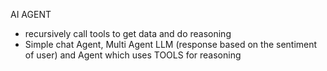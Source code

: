 
AI AGENT

 - recursively call tools to get data and do reasoning
 - Simple chat Agent, Multi Agent LLM (response based on the sentiment of user) and Agent which uses TOOLS for reasoning
